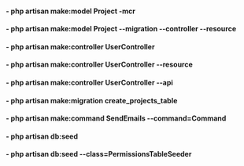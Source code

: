 #### - php artisan make:model Project -mcr
#### - php artisan make:model Project --migration --controller --resource

#### - php artisan make:controller UserController
#### - php artisan make:controller UserController --resource
#### - php artisan make:controller UserController --api

#### - php artisan make:migration create_projects_table

#### - php artisan make:command SendEmails --command=Command

#### - php artisan db:seed
#### - php artisan db:seed --class=PermissionsTableSeeder
